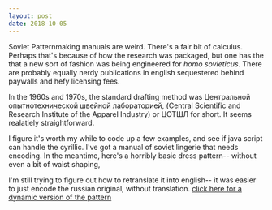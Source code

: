 ```yaml
---
layout: post
date: 2018-10-05
---
```


Soviet Patternmaking manuals are weird. There's a fair bit of calculus. Perhaps that's because of how the research was packaged,
but one has the that a new sort of fashion was being engineered for _homo sovieticus_. There are probably equally nerdy publications in 
english sequestered behind paywalls and hefy licensing fees.

In the 1960s and 1970s, the standard drafting method was Центральной опытнотехнической швейной лабораторией, (Central Scientific and Research Institute of the Apparel Industry)
or ЦОТШЛ for short. It seems realatiely straightforward.

I figure it's worth my while to code up a few examples, and see if java script can handle the cyrillic. I've got a manual of soviet lingerie that needs encoding. In the meantime, here's a horribly basic dress pattern-- without even a bit of waist shaping,

I'm still trying to figure out how to retranslate it into english-- it was easier to just encode the russian original, without translation. 
[click here for a dynamic version of the pattern](/patterns/CESL/dress.html)




